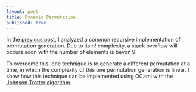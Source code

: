 ```yaml
---
layout: post
title: Dynamic Permutation
published: true
---
```


In the [previous post](http://channgo2203.github.io/permutations/), I analyzed a common recursive implementation of permutation generation. Due to its n! complexity, a stack overflow will occurs soon with the number of elements is beyon 9.

To overcome this, one technique is to generate a different permutation at a time, in which the complexity of this one permutation generation is linear. I show how this technique can be implemented using OCaml with the [Johnson Trotter algorithm](https://en.wikipedia.org/wiki/Steinhaus–Johnson–Trotter_algorithm). 
